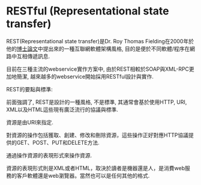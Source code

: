 # RESTful \(Representational state transfer\)

REST\(Representational state transfer\)是Dr. Roy Thomas Fielding在2000年於他的[博士論文](http://www.ics.uci.edu/~fielding/pubs/dissertation/rest_arch_style.htm)中提出來的一種互聯網軟體架構風格, 目的是便於不同軟體/程序在網路中互相傳遞訊息.

目前在三種主流的webservice實作方案中, 由於REST相較於SOAP與XML-RPC更加地簡潔, 越來越多的webservice開始採用RESTful設計與實作. 

REST的要點與標準:

前面強調了, REST是設計的一種風格, 不是標準, 其通常會基於使用HTTP, URI, XML以及HTML這些現有廣泛流行的協議與標準.

資源是由URI來指定.

對資源的操作包括獲取、創建、修改和刪除資源，這些操作正好對應HTTP協議提供的GET、POST、PUT和DELETE方法.

通過操作資源的表現形式來操作資源.

資源的表現形式則是XML或者HTML，取決於讀者是機器還是人，是消費web服務的客戶軟體還是web瀏覽器。當然也可以是任何其他的格式.

